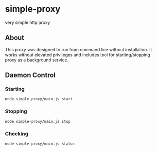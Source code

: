 # simple-proxy
very simple http proxy

## About

This proxy was designed to run from command line without installation. It works 
without elevated privileges and includes tool for starting/stopping proxy as a 
background service. 

## Daemon Control

### Starting

    node simple-proxy/main.js start
    
### Stopping

    node simple-proxy/main.js stop

### Checking

    node simple-proxy/main.js status
